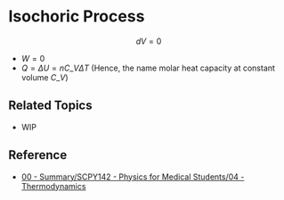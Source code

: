 # Isochoric Process

$$
dV=0
$$

* $W=0$
* $Q=\Delta U=nC\_{V}\Delta T$ (Hence, the name molar heat capacity at constant volume $C\_{V}$)

## Related Topics

* WIP

## Reference

* [00 - Summary/SCPY142 - Physics for Medical Students/04 - Thermodynamics](../../../../00%20-%20Summary/SCPY142%20-%20Physics%20for%20Medical%20Students/04%20-%20Thermodynamics.md)
